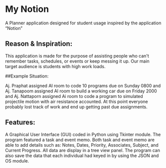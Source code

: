 # My Notion
A Planner application designed for student usage inspired by the application “Notion”

## Reason & Inspiration:

This application is made for the purpose of assisting people who can't remember tasks, schedules, or events or keep messing it up.
Our main target audience is students with high work loads.

##Example Situation: 

Aj. Praphat assigned AI room to code 10 programs due on Sunday 0800 and Aj. Tanapoom assigned AI room to build a working car due on Friday 2000 and Aj. Nattaporn assigned Ai room to code a program to simulated projectile motion with air resistance accounted.
At this point everyone probably lost track of work and end up getting past due assignments.

## Features:

A Graphical User Interface (GUI) coded in Python using Tkinter module. The program featured a task and event memo. 
Both task and event memo are able to add details such as: Notes, Dates, Priority, Associates, Subject, and Current Progress. All data are display in a tree view panel. 
The program can also save the data that each individual had keyed in by using the JSON and OS module.
